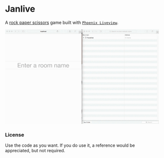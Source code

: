 # Janlive

A [rock paper scissors](https://en.wikipedia.org/wiki/Rock-paper-scissors) game built with [`Phoenix Liveview`](https://hexdocs.pm/phoenix_live_view/Phoenix.LiveView.html).

![demo](/docs/demo.gif)

### License

Use the code as you want. If you do use it, a reference would be appreciated, but not required.
